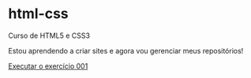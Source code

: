 # html-css
 Curso de HTML5 e CSS3

Estou aprendendo a criar sites e agora vou gerenciar meus repositórios!

<a href="https://pablosantos12.github.io/html-css/exercicios/ex001/">Executar o exercício 001</a>